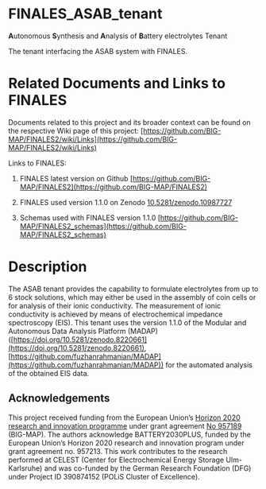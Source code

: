 # FINALES_ASAB_tenant

**A**utonomous **S**ynthesis and **A**nalysis of **B**attery electrolytes Tenant

The tenant interfacing the ASAB system with FINALES.


# Related Documents and Links to FINALES

Documents related to this project and its broader context can be found on the respective Wiki page of this project: [https://github.com/BIG-MAP/FINALES2/wiki/Links](https://github.com/BIG-MAP/FINALES2/wiki/Links)

Links to FINALES:

1. FINALES latest version on Github
[https://github.com/BIG-MAP/FINALES2](https://github.com/BIG-MAP/FINALES2)

1. FINALES used version 1.1.0 on Zenodo
[10.5281/zenodo.10987727](10.5281/zenodo.10987727)

1. Schemas used with FINALES version 1.1.0
[https://github.com/BIG-MAP/FINALES2_schemas](https://github.com/BIG-MAP/FINALES2_schemas)


# Description

The ASAB tenant provides the capability to formulate electrolytes from up to 6 stock solutions, which may either be used in the assembly of coin cells or for analysis of their ionic conductivity. The measurement of ionic conductivity is achieved by means of electrochemical impedance spectroscopy (EIS). This tenant uses the version 1.1.0 of the Modular and Autonomous Data Analysis Platform (MADAP) ([https://doi.org/10.5281/zenodo.8220661](https://doi.org/10.5281/zenodo.8220661), [https://github.com/fuzhanrahmanian/MADAP](https://github.com/fuzhanrahmanian/MADAP)) for the automated analysis of the obtained EIS data.


## Acknowledgements

This project received funding from the European Union’s [Horizon 2020 research and innovation programme](https://ec.europa.eu/programmes/horizon2020/en) under grant agreement [No 957189](https://cordis.europa.eu/project/id/957189) (BIG-MAP).
The authors acknowledge BATTERY2030PLUS, funded by the European Union’s Horizon 2020 research and innovation program under grant agreement no. 957213.
This work contributes to the research performed at CELEST (Center for Electrochemical Energy Storage Ulm-Karlsruhe) and was co-funded by the German Research Foundation (DFG) under Project ID 390874152 (POLiS Cluster of Excellence).
